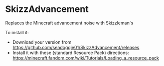 # SkizzAdvancement
Replaces the Minecraft advancement noise with Skizzleman's

To install it:
* Download your version from https://github.com/seadoggie01/SkizzAdvancement/releases
* Install it with these (standard Resource Pack) directions: https://minecraft.fandom.com/wiki/Tutorials/Loading_a_resource_pack
